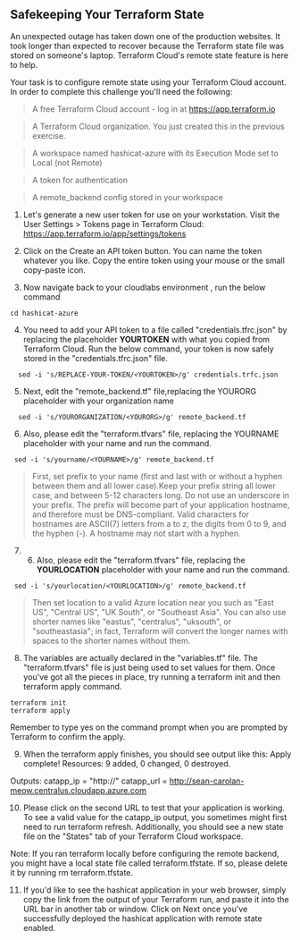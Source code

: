 ## Safekeeping Your Terraform State

An unexpected outage has taken down one of the production websites. It took longer than expected to recover because the Terraform state file was stored on someone's laptop. Terraform Cloud's remote state feature is here to help.

Your task is to configure remote state using your Terraform Cloud account. In order to complete this challenge you'll need the following:
>A free Terraform Cloud account - log in at https://app.terraform.io

>A Terraform Cloud organization. You just created this in the previous exercise.

>A workspace named hashicat-azure with its Execution Mode set to Local (not Remote)

>A token for authentication

>A  remote_backend config stored in your workspace


1. Let's generate a new user token for use on your workstation. Visit the User Settings > Tokens page in Terraform Cloud:
https://app.terraform.io/app/settings/tokens

2. Click on the Create an API token button. You can name the token whatever you like. Copy the entire token using your mouse or the small copy-paste icon.

3. Now navigate back to your cloudlabs environment , run the below command
 ```
 cd hashicat-azure
 ```

4. You need to add your API token to a file called "credentials.tfrc.json"  by replacing the placeholder **YOURTOKEN** with what you copied from Terraform Cloud. Run the below command, your token is now safely stored in the "credentials.tfrc.json" file.
```
  sed -i 's/REPLACE-YOUR-TOKEN/<YOURTOKEN>/g' credentials.trfc.json
```

5. Next, edit the "remote_backend.tf" file,replacing the YOURORG placeholder with your organization name
```
  sed -i 's/YOURORGANIZATION/<YOURORG>/g' remote_backend.tf
```
  
6. Also, please edit the "terraform.tfvars" file, replacing the YOURNAME placeholder with your name and run the command.
 ```
  sed -i 's/yourname/<YOURNAME>/g' remote_backend.tf
 ```

>First, set prefix to your name (first and last with or without a hyphen between them and all lower case).Keep your prefix string all lower case, and between 5-12 characters long. Do not use an underscore in your prefix.
The prefix will become part of your application hostname, and therefore must be DNS-compliant. Valid characters for hostnames are ASCII(7) letters from a to z, the digits from 0 to 9, and the hyphen (-). A hostname may not start with a hyphen.

 
7. 6. Also, please edit the "terraform.tfvars" file, replacing the **YOURLOCATION** placeholder with your name and run the command.
 ```
  sed -i 's/yourlocation/<YOURLOCATION>/g' remote_backend.tf
 ```
>Then set location to a valid Azure location near you such as "East US", "Central US", "UK South", or "Southeast Asia". You can also use shorter names like "eastus", "centralus", "uksouth", or "southeastasia"; in fact, Terraform will convert the longer names with spaces to the shorter names without them.

8. The variables are actually declared in the "variables.tf" file. The "terraform.tfvars" file is just being used to set values for them.
Once you've got all the pieces in place, try running a terraform init and then terraform apply command.

 ```
terraform init
terraform apply
```
 
Remember to type yes on the command prompt when you are prompted by Terraform to confirm the apply.

9. When the terraform apply finishes, you should see output like this:
Apply complete! Resources: 9 added, 0 changed, 0 destroyed.

Outputs:
catapp_ip = "http://"
catapp_url = http://sean-carolan-meow.centralus.cloudapp.azure.com

10. Please click on the second URL to test that your application is working.
To see a valid value for the catapp_ip output, you sometimes might first need to run terraform refresh.
Additionally, you should see a new state file on the "States" tab of your Terraform Cloud workspace.

 Note: If you ran terraform locally before configuring the remote backend, you might have a local state file called terraform.tfstate. If so, please delete it by running rm terraform.tfstate.


11. If you'd like to see the hashicat application in your web browser, simply copy the link from the output of your Terraform run, and paste it into the URL bar in another tab or window.
Click on Next once you've successfully deployed the hashicat application with remote state enabled.
